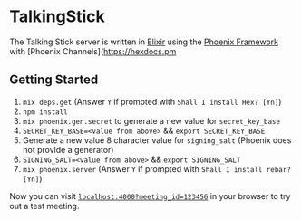 # TalkingStick

The Talking Stick server is written in [Elixir](http://elixir-lang.org/) using the
[Phoenix Framework](http://www.phoenixframework.org/) with [Phoenix Channels](https://hexdocs.pm

## Getting Started

1. `mix deps.get` (Answer `Y` if prompted with `Shall I install Hex? [Yn]`)
1. `npm install`
1. `mix phoenix.gen.secret` to generate a new value for `secret_key_base` 
1. `SECRET_KEY_BASE=<value from above>` && `export SECRET_KEY_BASE`
1. Generate a new value 8 character value for `signing_salt` (Phoenix does not provide a generator)
1. `SIGNING_SALT=<value from above>` && `export SIGNING_SALT`
1. `mix phoenix.server` (Answer `Y` if prompted with `Shall I install rebar? [Yn]`)

Now you can visit [`localhost:4000?meeting_id=123456`](http://localhost:4000?meeting_id=123456) in your browser
to try out a test meeting.

